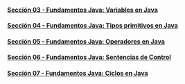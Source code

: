 #### [Sección 03 - Fundamentos Java: Variables en Java](seccion03)
#### [Sección 04 - Fundamentos Java: Tipos primitivos en Java](seccion04)
#### [Sección 05 - Fundamentos Java: Operadores en Java](seccion05)
#### [Sección 06 - Fundamentos Java: Sentencias de Control](seccion06)
#### [Sección 07 - Fundamentos Java: Ciclos en Java](seccion07)
